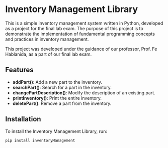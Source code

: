 # Inventory Management Library

This is a simple inventory management system written in Python, developed as a project for the final lab exam. The purpose of this project is to demonstrate the implementation of fundamental programming concepts and practices in inventory management.

This project was developed under the guidance of our professor, Prof. Fe Hablanida, as a part of our final lab exam.

## Features

- **addPart()**: Add a new part to the inventory.
- **searchPart()**: Search for a part in the inventory.
- **changePartDescription()**: Modify the description of an existing part.
- **printInventory()**: Print the entire inventory.
- **deletePart()**: Remove a part from the inventory.

## Installation

To install the Inventory Management Library, run:

```sh
pip install inventoryManagement
```
